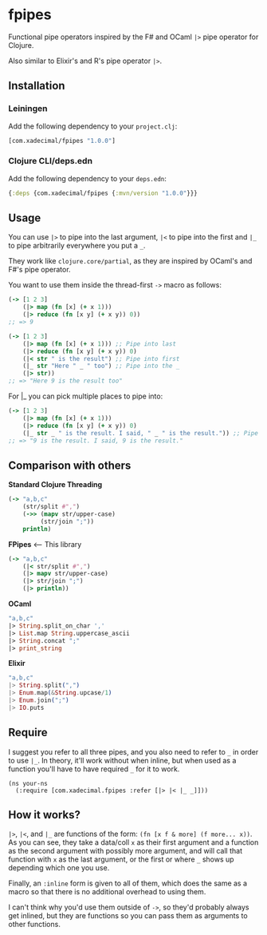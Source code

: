 # fpipes
Functional pipe operators inspired by the F# and OCaml `|>` pipe operator for Clojure.

Also similar to Elixir's and R's pipe operator `|>`.

## Installation

### Leiningen

Add the following dependency to your `project.clj`:

```clojure
[com.xadecimal/fpipes "1.0.0"]
```

### Clojure CLI/deps.edn

Add the following dependency to your `deps.edn`:

```clojure
{:deps {com.xadecimal/fpipes {:mvn/version "1.0.0"}}}
```

## Usage

You can use `|>` to pipe into the last argument, `|<` to pipe into the first and `|_` to pipe arbitrarily everywhere you put a `_`.

They work like `clojure.core/partial`, as they are inspired by OCaml's and F#'s pipe operator.

You want to use them inside the thread-first `->` macro as follows:

```clojure
(-> [1 2 3]
    (|> map (fn [x] (+ x 1)))
    (|> reduce (fn [x y] (+ x y)) 0))
;; => 9
```

```clojure
(-> [1 2 3]
    (|> map (fn [x] (+ x 1))) ;; Pipe into last
    (|> reduce (fn [x y] (+ x y)) 0)
    (|< str " is the result") ;; Pipe into first
    (|_ str "Here " _ " too") ;; Pipe into the _
    (|> str))
;; => "Here 9 is the result too"
```

For |_ you can pick multiple places to pipe into:

```clojure
(-> [1 2 3]
    (|> map (fn [x] (+ x 1)))
    (|> reduce (fn [x y] (+ x y)) 0)
    (|_ str _ " is the result. I said, " _ " is the result.")) ;; Pipe into all the _
;; => "9 is the result. I said, 9 is the result."
```

## Comparison with others

**Standard Clojure Threading**
```clojure
(-> "a,b,c"
    (str/split #",")
    (->> (mapv str/upper-case)
         (str/join ";"))
    println)
```

**FPipes** <-- This library
```clojure
(-> "a,b,c"
    (|< str/split #",")
    (|> mapv str/upper-case)
    (|> str/join ";")
    (|> println))
```

**OCaml**
```ocaml
"a,b,c"
|> String.split_on_char ','
|> List.map String.uppercase_ascii
|> String.concat ";"
|> print_string
```

**Elixir**
```elixir
"a,b,c"
|> String.split(",")
|> Enum.map(&String.upcase/1)
|> Enum.join(";")
|> IO.puts
```

## Require

I suggest you refer to all three pipes, and you also need to refer to `_` in order to use `|_`. In theory, it'll work without when inline, but when used as a function you'll have to have required `_` for it to work.

```
(ns your-ns
  (:require [com.xadecimal.fpipes :refer [|> |< |_ _]]))
```

## How it works?

`|>`, `|<`, and `|_` are functions of the form: `(fn [x f & more] (f more... x))`. As you can see, they take a data/coll `x` as their first argument and a function as the second argument with possibly more argument, and will call that function with `x` as the last argument, or the first or where `_` shows up depending which one you use.

Finally, an `:inline` form is given to all of them, which does the same as a macro so that there is no additional overhead to using them.

I can't think why you'd use them outside of `->`, so they'd probably always get inlined, but they are functions so you can pass them as arguments to other functions.
